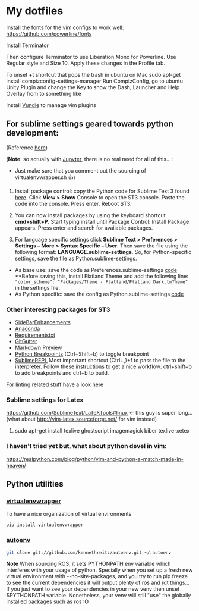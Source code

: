 # My dotfiles

Install the fonts for the vim configs to work well:
https://github.com/powerline/fonts

Install Terminator

Then configure Terminator to use Liberation Mono for Powerline. Use Regular style and Size 10. Apply these changes in the Profile tab.

To unset <Super>+t shortcut that pops the trash in ubuntu on Mac
sudo apt-get install compizconfig-settings-manager
Run CompizConfig, go to ubuntu Unity Plugin and change the Key to show the Dash, Launcher and Help Overlay from <Super>
to something like <Alt><Super>

Install [Vundle](https://github.com/VundleVim/Vundle.vim) to manage vim plugins

## For sublime settings geared towards python development: 
(Reference [here](https://github.com/mjhea0/sublime-setup-for-python))

(**Note**: so actually with [Jupyter](https://jupyter.org/), there is no real need for all of this... :
* Just make sure that you comment out the sourcing of virtualenvwrapper.sh :+1:)

1. Install package control: copy the Python code for Sublime Text 3 found [here](https://sublime.wbond.net/installation#st3). Click **View > Show** Console to open the ST3 console. Paste the code into the console. Press enter. Reboot ST3.

2. You can now install packages by using the keyboard shortcut **cmd+shift+P**. Start typing install until Package Control: Install Package appears. Press enter and search for available packages.

3. For language specific settings click **Sublime Text > Preferences > Settings – More > Syntax Specific – User**. Then save the file using the following format: **LANGUAGE.sublime-settings**. So, for Python-specific settings, save the file as Python.sublime-settings.
  * As base use: save the code as Preferences.sublime-settings [code](https://github.com/mjhea0/sublime-setup-for-python/blob/master/dotfiles/Preferences.sublime-settings) **Before saving this, install Flatland Theme and add the following line: ``` "color_scheme": "Packages/Theme - Flatland/Flatland Dark.tmTheme"``` in the settings file.
  * As Python specific: save the config as Python.sublime-settings [code](https://github.com/mjhea0/sublime-setup-for-python/blob/master/dotfiles/Python.sublime-settings)

### Other interesting packages for ST3
 * [SideBarEnhancements](https://sublime.wbond.net/packages/SideBarEnhancements)
 * [Anaconda](https://sublime.wbond.net/packages/Anaconda)
 * [Requirementstxt](https://sublime.wbond.net/packages/requirementstxt)
 * [GitGutter](https://sublime.wbond.net/packages/GitGutter)
 * [Markdown Preview](https://sublime.wbond.net/packages/Markdown%20Preview)
 * [Python Breakpoints](https://packagecontrol.io/packages/Python%20Breakpoints) (Ctrl+Shift+b) to toggle breakpoint
 * [SublimeREPL](http://sublimerepl.readthedocs.io/en/latest/) Most important shortcut (Ctrl+,)+f to pass the file to the interpreter. Follow these [instructions](http://stackoverflow.com/a/23722631) to get a nice workflow: ctrl+shift+b to add breakpoints and ctrl+b to build.
 
For linting related stuff have a look [here](https://realpython.com/blog/python/setting-up-sublime-text-3-for-full-stack-python-development/#SublimeLinter)

### Sublime settings for Latex
https://github.com/SublimeText/LaTeXTools#linux 
<- this guy is super long...(what about http://vim-latex.sourceforge.net/ for vim instead)
1. sudo apt-get install texlive ghostscript imagemagick biber texlive-xetex 


### I haven't tried yet but, what about python devel in vim: 
https://realpython.com/blog/python/vim-and-python-a-match-made-in-heaven/

## Python utilities
### [virtualenvwrapper](http://docs.python-guide.org/en/latest/dev/virtualenvs/#virtualenvwrapper)
To have a nice organization of virtual environments
``` bash
pip install virtualenvwrapper
```

### [autoenv](http://docs.python-guide.org/en/latest/dev/virtualenvs/#autoenv)
``` bash
git clone git://github.com/kennethreitz/autoenv.git ~/.autoenv
```
**Note** When sourcing ROS, it sets PYTHONPATH env variable which interferes with your usage of python. Specially when you set up a fresh new virtual environment with --no-site-packages, and you try to run pip freeze to see the current dependencies it will output plenty of ros and rqt things... If you just want to see your dependencies in your new venv then unset $PYTHONPATH variable. Nonetheless, your venv will still "use" the globally installed packages such as ros :O
